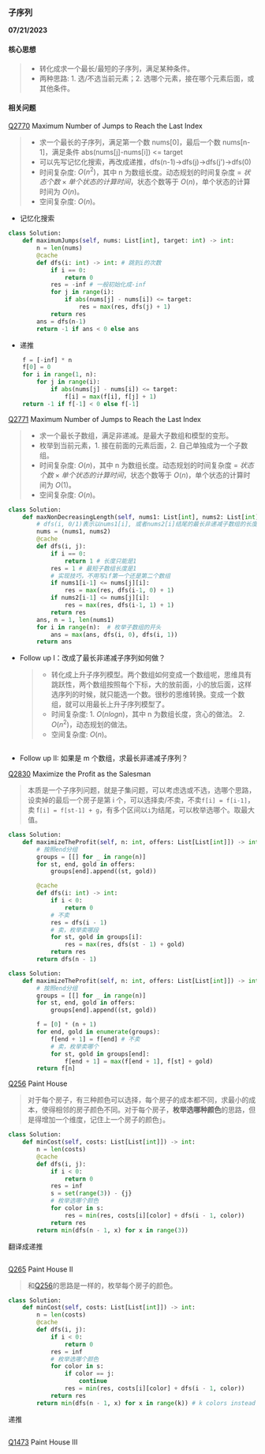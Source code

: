 ### 子序列

**07/21/2023**

#### 核心思想

> -   转化成求一个最长/最短的子序列，满足某种条件。
> -   两种思路: 1. 选/不选当前元素；2. 选哪个元素，接在哪个元素后面，或其他条件。

#### 相关问题

[Q2770] Maximum Number of Jumps to Reach the Last Index

> -   求一个最长的子序列，满足第一个数 nums[0]，最后一个数 nums[n-1]，满足条件 abs(nums[j]-nums[i]) <= target
> -   可以先写记忆化搜索，再改成递推，dfs(n-1)->dfs(j)->dfs(j')->dfs(0)
> -   时间复杂度: $`O(n^2)`$，其中 n 为数组长度。动态规划的时间复杂度 = $`状态个数 \times 单个状态的计算时间`$，状态个数等于 $`O(n)`$，单个状态的计算时间为 $`O(n)`$。
> -   空间复杂度: $`O(n)`$。

-   记忆化搜索

```python
class Solution:
    def maximumJumps(self, nums: List[int], target: int) -> int:
        n = len(nums)
        @cache
        def dfs(i: int) -> int: # 跳到i的次数
            if i == 0:
                return 0
            res = -inf # 一般初始化成-inf
            for j in range(i):
                if abs(nums[j] - nums[i]) <= target:
                    res = max(res, dfs(j) + 1)
            return res
        ans = dfs(n-1)
        return -1 if ans < 0 else ans
```

-   递推

```python
    f = [-inf] * n
    f[0] = 0
    for i in range(1, n):
        for j in range(i):
            if abs(nums[j] - nums[i]) <= target:
                f[i] = max(f[i], f[j] + 1)
    return -1 if f[-1] < 0 else f[-1]
```

[Q2771] Maximum Number of Jumps to Reach the Last Index

> -   求一个最长子数组，满足非递减。是最大子数组和模型的变形。
> -   枚举到当前元素，1. 接在前面的元素后面，2. 自己单独成为一个子数组。
> -   时间复杂度: $`O(n)`$，其中 n 为数组长度。动态规划的时间复杂度 = $`状态个数 \times 单个状态的计算时间`$，状态个数等于 $`O(n)`$，单个状态的计算时间为 $`O(1)`$。
> -   空间复杂度: $`O(n)`$。

```python
class Solution:
    def maxNonDecreasingLength(self, nums1: List[int], nums2: List[int]) -> int:
        # dfs(i, 0/1)表示以nums1[i], 或者nums2[i]结尾的最长非递减子数组的长度
        nums = (nums1, nums2)
        @cache
        def dfs(i, j):
            if i == 0:
                return 1 # 长度只能是1
            res = 1 # 最短子数组长度是1
            # 实现技巧，不用写if第一个还是第二个数组
            if nums1[i-1] <= nums[j][i]:
                res = max(res, dfs(i-1, 0) + 1)
            if nums2[i-1] <= nums[j][i]:
                res = max(res, dfs(i-1, 1) + 1)
            return res
        ans, n = 1, len(nums1)
        for i in range(n):  # 枚举子数组的开头
            ans = max(ans, dfs(i, 0), dfs(i, 1))
        return ans
```

-   Follow up I：改成了最长非递减子序列如何做？
    > -   转化成上升子序列模型。两个数组如何变成一个数组呢，思维具有跳跃性，两个数组按照每个下标，大的放前面，小的放后面，这样选序列的时候，就只能选一个数。很秒的思维转换。变成一个数组，就可以用最长上升子序列模型了。
    > -   时间复杂度: 1. $`O(nlogn)`$，其中 n 为数组长度，贪心的做法。 2. $`O(n^2)`$，动态规划的做法。
    > -   空间复杂度: $`O(n)`$。

```python

```

-   Follow up II: 如果是 m 个数组，求最长非递减子序列？

[Q2830] Maximize the Profit as the Salesman

> 本质是一个子序列问题，就是子集问题，可以考虑选或不选，选哪个思路，设卖掉的最后一个房子是第 i 个，可以选择卖/不卖，不卖`f[i] = f[i-1]`，卖 f`[i] = f[st-1] + g`，有多个区间以`i`为结尾，可以枚举选哪个。取最大值。

```python
class Solution:
    def maximizeTheProfit(self, n: int, offers: List[List[int]]) -> int:
        # 按照end分组
        groups = [[] for _ in range(n)]
        for st, end, gold in offers:
            groups[end].append((st, gold))

        @cache
        def dfs(i: int) -> int:
            if i < 0:
                return 0
            # 不卖
            res = dfs(i - 1)
            # 卖，枚举卖哪段
            for st, gold in groups[i]:
                res = max(res, dfs(st - 1) + gold)
            return res
        return dfs(n - 1)
```

```python
class Solution:
    def maximizeTheProfit(self, n: int, offers: List[List[int]]) -> int:
        # 按照end分组
        groups = [[] for _ in range(n)]
        for st, end, gold in offers:
            groups[end].append((st, gold))

        f = [0] * (n + 1)
        for end, gold in enumerate(groups):
            f[end + 1] = f[end] # 不卖
            # 卖，枚举卖哪个
            for st, gold in groups[end]:
                f[end + 1] = max(f[end + 1], f[st] + gold)
        return f[n]
```

[Q256] Paint House

> 对于每个房子，有三种颜色可以选择，每个房子的成本都不同，求最小的成本，使得相邻的房子颜色不同。对于每个房子，**枚举选哪种颜色**的思路，但是得增加一个维度，记住上一个房子的颜色`j`。

```python
class Solution:
    def minCost(self, costs: List[List[int]]) -> int:
        n = len(costs)
        @cache
        def dfs(i, j):
            if i < 0:
                return 0
            res = inf
            s = set(range(3)) - {j}
            # 枚举选哪个颜色
            for color in s:
                res = min(res, costs[i][color] + dfs(i - 1, color))
            return res
        return min(dfs(n - 1, x) for x in range(3))
```

翻译成递推

```python

```

[Q265] Paint House II

> 和[Q256]的思路是一样的，枚举每个房子的颜色。

```python
class Solution:
    def minCost(self, costs: List[List[int]]) -> int:
        n = len(costs)
        @cache
        def dfs(i, j):
            if i < 0:
                return 0
            res = inf
            # 枚举选哪个颜色
            for color in s:
                if color == j:
                    continue
                res = min(res, costs[i][color] + dfs(i - 1, color))
            return res
        return min(dfs(n - 1, x) for x in range(k)) # k colors instead of 3 colors
```

递推

```python

```

[Q1473] Paint House III

>

[//]: #
[Q2770]: https://leetcode.com/problems/maximum-number-of-jumps-to-reach-the-last-index/
[Q2771]: https://leetcode.com/problems/longest-non-decreasing-subarray-from-two-arrays/
[Q2830]: https://leetcode.com/problems/maximize-the-profit-as-the-salesman/
[Q256]: https://leetcode.com/problems/paint-house/
[Q265]: https://leetcode.com/problems/paint-house-ii/
[Q1473]: https://leetcode.com/problems/paint-house-iii/
